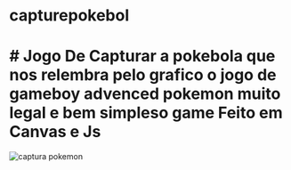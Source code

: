 # capturepokebol


<h1># Jogo De Capturar a pokebola que nos relembra pelo grafico o jogo de gameboy advenced pokemon muito legal e bem simpleso game Feito em Canvas e Js</h1>

![captura pokemon ](https://user-images.githubusercontent.com/93164654/168496468-ad39c695-7bc9-4e1c-9cce-71095ea50668.png)

